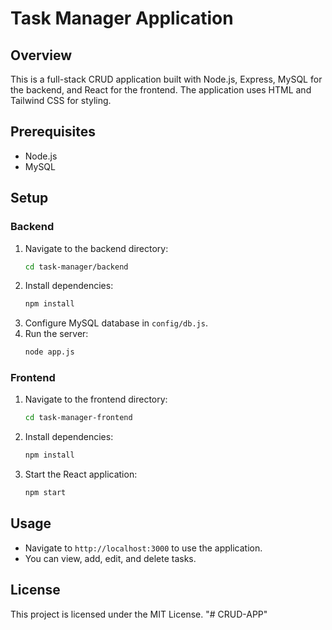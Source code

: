# Task Manager Application

## Overview
This is a full-stack CRUD application built with Node.js, Express, MySQL for the backend, and React for the frontend. The application uses HTML and Tailwind CSS for styling.

## Prerequisites
- Node.js
- MySQL

## Setup

### Backend
1. Navigate to the backend directory:
    ```bash
    cd task-manager/backend
    ```
2. Install dependencies:
    ```bash
    npm install
    ```
3. Configure MySQL database in `config/db.js`.
4. Run the server:
    ```bash
    node app.js
    ```

### Frontend
1. Navigate to the frontend directory:
    ```bash
    cd task-manager-frontend
    ```
2. Install dependencies:
    ```bash
    npm install
    ```
3. Start the React application:
    ```bash
    npm start
    ```

## Usage
- Navigate to `http://localhost:3000` to use the application.
- You can view, add, edit, and delete tasks.

## License
This project is licensed under the MIT License.
"# CRUD-APP" 

 
